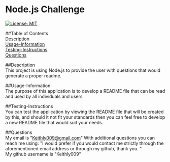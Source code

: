 # Node.js Challenge 

  [![License: MIT](https://img.shields.io/badge/License-MIT-yellow.svg)](https://opensource.org/licenses/MIT)

##Table of Contents <br /> 
[Description](#description) <br />
[Usage-Information](#usage-information) <br />
[Testing-Instructions](#testing-instructions) <br />
[Questions](#questions) <br /> 

##Description <br /> 
This project is using Node.js to provide the user with questions that would generate a proper readme. 

##Usage-Information <br />
The purpose of this application is to develop a README file that can be read and used by all individuals and users  

##Testing-Instructions <br />
You can test the application by viewing the README file that will be created by this, and should it not fit your standards then you can feel free to develop a new README file that would suit your needs. 


##Questions <br />
My email is "Keithly009@gmail.com" 
With additional questions you can reach me using: "I would prefer if you would contact me strictly through the aforementioned email address or through my github, thank you. " <br />
My github username is "Keithly009"<br />
